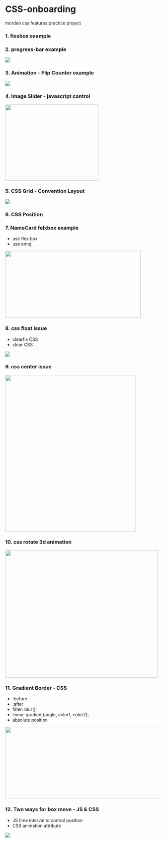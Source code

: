 # CSS-onboarding
morden css features practice project

### 1. flexbox example

### 2. progress-bar example
<img src="./progress-bar/progressbar.png" >

### 3. Animation - Flip Counter  example
<img src="./flip-counter/cover.gif" >

### 4. Image Slider - javascript control
<img src="./image-slider/cover.gif" width="300" height="244">

### 5. CSS Grid - Convention Layout

<img src ="./CSS-Grid/01-simple-grid/cover.png" >

### 6. CSS Position


### 7. NameCard felxbox example
-  use flex box
-  use emoj

<img src="./NameCard/flexbox.png" width="436" height="215">

### 8. css float issue
- clearfix CSS
- clear CSS

<img src="./css-float-clear/cover.png">


### 9. css center issue

<img src="./center-element/cover.png" width="419" height="502">

### 10. css rotate 3d animation

<img src="./css-rotate-animation/rotate3d.gif" width="490" height="409" />

### 11. Gradient Border - CSS
- :before
- :after
- filter: blur();
- linear-gradient(angle, color1, color2);
- absolute position

<img src="./gradient-boarder/cover.png" width="574" height="231" />

### 12. Two ways for box move - JS & CSS
- JS time interval to control position
- CSS animation attribute

<img src="./box-move/cover.gif" />
